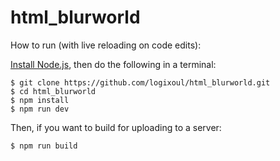 # html_blurworld

How to run (with live reloading on code edits):

[Install Node.js](https://nodejs.org/en/download/), then do the following in a terminal:

    $ git clone https://github.com/logixoul/html_blurworld.git
    $ cd html_blurworld
    $ npm install
    $ npm run dev
  
Then, if you want to build for uploading to a server:

    $ npm run build
